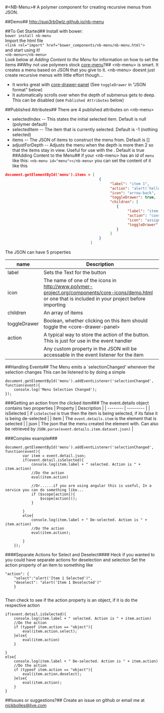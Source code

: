 #&lt;NB-Menu&gt;#
A polymer component for creating recursive menus from JSON.

##Demo##
http://sup3rb0wlz.github.io/nb-menu

##To Get Started##
Install with bower:
<br />
`bower install nb-menu`
<br />
Import the html file
<br />
`<link rel="import" href="bower_components/nb-menu/nb-menu.html">`
<br />
and start using it!
<br />
`<nb-menu></nb-menu>`
<br />
Look below at *Adding Content to the Menu* for information on how to set the items
##Why not use polymers stock [core-menu](https://www.polymer-project.org/docs/elements/core-elements.html#core-menu)?##
&lt;nb-menu&gt; is smart.
It creates a menu based on JSON that you give to it.
&lt;nb-menu&gt; doesnt just create recursive menus with little effort though...
- It works great with [core-drawer-panel](https://www.polymer-project.org/docs/elements/core-elements.html#core-drawer-panel) (See `toggleDrawer` in "JSON format" below)
- It automatically scrolls over when the depth of submenus gets to deep. This can be disabled (see `Published Attributes` below)

##Published Attributes##
There are 4 published attributes on &lt;nb-menu&gt;
- selectedIndex -- This states the initial selected item. Default is null (polymer default)
- selectedItem -- The item that is currently selected. Default is -1 (nothing selected)
- items -- The JSON of items to construct the menu from. Default is []
- adjustForDepth -- Adjusts the menu when the depth is more then 2 so that the items stay in view. Useful for use with the <core-drawer-panel>. Default is true
##Adding Content to the Menu##
if your &lt;nb-menu&gt; has an id of `menu` like this:
`<nb-menu id="menu"></nb-menu>`
you can set the content of it like this
```JSON
document.getElementById('menu').items = [
                                           {
                                                "label": "item 1",
                                                "action": "alert('hello from item 1')",
                                                "icon": "arrow-back",
												"toggleDrawer": true,
                                                "children": [
                                                   {
                                                        "label": "item 1-1",
                                                        "action": "console.log('you clicked item 1-1')",
                                                        "icon": "assignment-ind",
														"toggleDrawer": true
                                                   }
                                                ]
                                           }
                                       ]
```
The JSON can have 5 properties

| name | Description |
| -------- | --------- |
| label | Sets the Text for the button |
| icon | The name of one of the icons in http://www.polymer-project.org/components/core-icons/demo.html or one that is included in your project before importing <nb-menu> |
| children | An array of items |
| toggleDrawer | Boolean, whether clicking on this item should toggle the &lt;core-drawer-panel&gt; |
| action | A typical way to store the action of the button. This is just for use in the event handler |
| <Any-custom-property> | Any custom property in the JSON will be accessable in the event listener for the item |

##Handling Events##
The Menu emits a `selectionChanged' whenever the selection changes
This can be listened to by doing a simple
```
document.getElementById('menu').addEventListener('selectionChanged', function(event){
	console.log('Menu Selection Changed');
});
```
###Getting an action from the clicked item###
The event.details object contains two properties
| Property | Description |
| -------- | --------- |
| isSelected | if `isSelected` is true then the item is being selected, if its false it is being de-selected |
| item | The `event.details.item` is the element that is selected |
| json | The json that the menu created the element with. Can also be retrieved by `JSON.parse(event.details.item.dataset.json)` |


###Complex example###
```
document.getElementById('menu').addEventListener('selectionChanged', function(event){
		var item = event.detail.json;
		if(event.detail.isSelected){
			console.log(item.label + " selected. Action is " + item.action)
			//Do the action
			eval(item.action)
						
			//Or......if you are using angular this is useful, In a service you can do something like...
			if ($scope[action]){
				$scope[action]();
			}
			
		}
		else{
			console.log(item.label + " De-selected. Action is " + item.action)
			//Do the action
			eval(item.action);
			
		}
	});
```
####Separate Actions for Select and Deselect#### 
Heck if you wanted to you could have separate actions for deselection and selection
Set the action property of an item to something like
```
"action": {
	"select":"alert('Item 1 Selected')",
	"deselect": "alert('Item 1 Deselected')"
	}
                  
```
Then check to see if the action property is an object, if it is do the respective action
```
if(event.detail.isSelected){
	console.log(item.label + " selected. Action is " + item.action)
	//Do the action
	if (typeof item.action == "object"){
		eval(item.action.select);
	}else{
		eval(item.action)
	}
	
}
else{
	console.log(item.label + " De-selected. Action is " + item.action)
	//Do the action
	if (typeof item.action == "object"){
		eval(item.action.deselect);
	}else{
		eval(item.action);
	}
}
```
##Issues or suggestions?##
Create an issue on github or email me at nickbolles@live.com